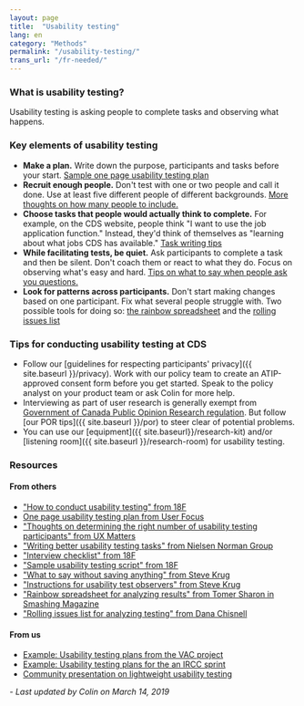 ```yaml
---
layout: page
title:  "Usability testing"
lang: en
category: "Methods"
permalink: "/usability-testing/"
trans_url: "/fr-needed/"
---
```

### What is usability testing?
Usability testing is asking people to complete tasks and observing what happens.

### Key elements of usability testing
* **Make a plan.**  Write down the purpose, participants and tasks before your start. [Sample one page usability testing plan](https://www.userfocus.co.uk/pdf/usabilitydashboard.pdf)
* **Recruit enough people.** Don't test with one or two people and call it done. Use at least five different people of different backgrounds. [More thoughts on how many people to include.](https://www.uxmatters.com/mt/archives/2016/01/how-to-determine-the-right-number-of-participants-for-usability-studies.php)
* **Choose tasks that people would actually think to complete.** For example, on the CDS website, people think "I want to use the job application function." Instead, they'd think of themselves as "learning about what jobs CDS has available." [Task writing tips](https://www.nngroup.com/articles/better-usability-tasks/)
* **While facilitating tests, be quiet.** Ask participants to complete a task and then be silent. Don't coach them or react to what they do. Focus on observing what's easy and hard. [Tips on what to say when people ask you questions.](http://sensible.com/downloads/things-a-therapist-would-say.pdf)
* **Look for patterns across participants.** Don't start making changes based on one participant. Fix what several people struggle with. Two possible tools for doing so: [the rainbow spreadsheet](https://www.smashingmagazine.com/2013/04/rainbow-spreadsheet-collaborative-ux-research-tool/) and the [rolling issues list](http://usabilityworks.com/consensus-on-observations-in-real-time-keeping-a-rolling-list-of-issues/)

### Tips for conducting usability testing at CDS
* Follow our [guidelines for respecting participants' privacy]({{ site.baseurl }}/privacy). Work with our policy team to create an ATIP-approved consent form before you get started. Speak to the policy analyst on your product team or ask Colin for more help.
* Interviewing as part of user research is generally exempt from [Government of Canada Public Opinion Research regulation](https://www.canada.ca/en/treasury-board-secretariat/services/government-communications/public-opinion-research-government.html#toc3). But follow [our POR tips]({{ site.baseurl }}/por) to steer clear of potential problems.
* You can use our [equipment]({{ site.baseurl}}/research-kit) and/or [listening room]({{ site.baseurl }}/research-room) for usability testing. 

### Resources

#### From others
* ["How to conduct usability testing" from 18F](https://18f.gsa.gov/2018/11/20/introduction-to-remote-moderated-usability-testing-part-2-how/)
* [One page usability testing plan from User Focus](https://www.userfocus.co.uk/pdf/usabilitydashboard.pdf)
* ["Thoughts on determining the right number of usability testing participants" from UX Matters](https://www.uxmatters.com/mt/archives/2016/01/how-to-determine-the-right-number-of-participants-for-usability-studies.php)
* ["Writing better usability testing tasks" from Nielsen Norman Group](https://www.nngroup.com/articles/better-usability-tasks/)
* ["Interview checklist" from 18F](https://methods.18f.gov/interview-checklist/)
* ["Sample usability testing script" from 18F](https://methods.18f.gov/usability-test-script/)
* ["What to say without saving anything" from Steve Krug](http://sensible.com/downloads/things-a-therapist-would-say.pdf)
* ["Instructions for usability test observers" from Steve Krug](http://sensible.com/downloads/instructions-for-observers.pdf)
* ["Rainbow spreadsheet for analyzing results" from Tomer Sharon in Smashing Magazine](https://www.smashingmagazine.com/2013/04/rainbow-spreadsheet-collaborative-ux-research-tool/)
* ["Rolling issues list for analyzing testing" from Dana Chisnell](http://usabilityworks.com/consensus-on-observations-in-real-time-keeping-a-rolling-list-of-issues/)

#### From us
* [Example: Usability testing plans from the VAC project](https://docs.google.com/document/d/1GW9GhvWqLDscLOb_CP8y0pGmW_iZ8MaSnELb_5w4hd0/edit)
* [Example: Usability testing plans for the an IRCC sprint](https://docs.google.com/presentation/d/1V_fhCoBXGRApBt3AI8qg4PFaRGXyDUkQmQ2YNjKScXI/edit#slide=id.g36be40e022_0_10)
* [Community presentation on lightweight usability testing](https://docs.google.com/presentation/d/1L6r6fBTVVUiuaBWNwjv0LWAfiYHMYyGuR2lepad24Mo/edit?usp=drive_web&ouid=115428102159383580616)

_- Last updated by Colin on March 14, 2019_